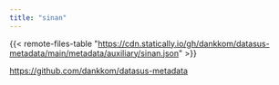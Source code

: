 ```yaml
---
title: "sinan"
---
```


{{< remote-files-table "https://cdn.statically.io/gh/dankkom/datasus-metadata/main/metadata/auxiliary/sinan.json" >}}

https://github.com/dankkom/datasus-metadata
